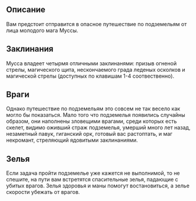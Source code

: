 ## Описание

Вам предстоит отправится в опасное путешествие по подземельям от лица молодого мага Муссы.

## Заклинания

Мусса владеет четырмя отличными заклинанями: призыв огненой стрелы, магического щита, нескончаемого
града леденых осколков и магической стрелы (доступных по клавишам 1-4 соотвественно).

## Враги

Однако путешествие по подземельям это совсем не так весело как могло бы показаться. Мало того что
подземелья появились случайны образом, они наполнены зловещими врагами, среди которых есть скелет, 
видимо оживший страж подземелья, умерший много лет назад, незаметный павук, гиганский орк,
готовый вас растоптать, и маг некромант, стреляющий ядовитыми заклинаниями.

## Зелья

Если задача пройти подземелье уже кажется не выполнимой, то не спешите, на пути вам встретятся 
спасительные зелья, падающие с убитых врагов. Зелья здоровья и маны помогут востановиться, а зелье
скорости убежать от врагов.